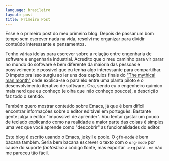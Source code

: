 ```yaml
---
language: brasileiro
layout: post
title: Primeiro Post
---
```


Esse é o primeiro post do meu primeiro blog. Depois de passar um bom tempo sem escrever nada na
vida, resolvi me organizar para dividir conteúdo interessante e pensamentos.

Tenho várias ideias para escrever sobre a relação entre engenharia de software e engenharia
industrial. Acredito que o meu caminho para vir parar no mundo do software é bem diferente da maioria
das pessoas e possivelmente é possível que eu tenha algo interessante para compartilhar. O impeto
pra isso surgiu ao ler uns dos capítulos finais do
["The mythical man month"](http://www.amazon.com/The-Mythical-Man-Month-Engineering-Anniversary/dp/0201835959)
onde explica-se o paralelo entre uma planta piloto e o desenvolvimento iterativo de software. Ora,
sendo eu o engenheiro químico mais nerd que eu conheço (e olha que não conheço poucos), a descrição
faz todo o sentido.

Também quero mostrar conteúdo sobre Emacs, já que é bem difícil encontrar
informações sobre o editor editável em português. Bastante gente julga o editor "impossível de
aprender". Vou tentar gastar um pouco de teclado explicando como na realidade a maior parte das
coisas é simples uma vez que você aprende como "descobrir" as funcionalidades do editor.

Este blog é escrito usando o Emacs, jekyll e poole. O `gfm-mode` é bem bacana também. Seria bem
bacana escrever o texto com o `org-mode` por cause do suporte _fantástico_ a código fonte, mas
exportar `.org` para `.md` não me pareceu tão fácil.
